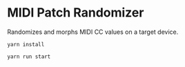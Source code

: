 # MIDI Patch Randomizer

Randomizes and morphs MIDI CC values on a target device.

```
yarn install
```

```
yarn run start
```
